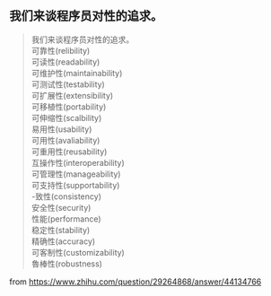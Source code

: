 
## 我们来谈程序员对性的追求。

>  我们来谈程序员对性的追求。  
   可靠性(relibility)  
   可读性(readability)  
   可维护性(maintainability)  
   可测试性(testability)  
   可扩展性(extensibility)  
   可移植性(portability)  
   可伸缩性(scalbility)  
   易用性(usability)  
   可用性(avaliability)  
   可重用性(reusability)  
   互操作性(interoperability)  
   可管理性(manageability)  
   可支持性(supportability)  
   -致性(consistency)  
   安全性(security)  
   性能(performance)  
   稳定性(stability)  
   精确性(accuracy)  
   可客制性(customizability)  
   魯棒性(robustness)  
   
   
from https://www.zhihu.com/question/29264868/answer/44134766
